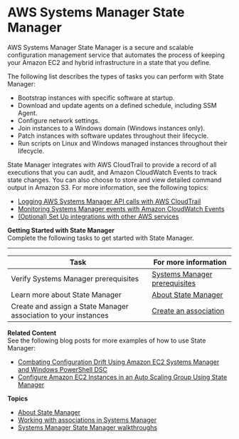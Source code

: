 # AWS Systems Manager State Manager<a name="systems-manager-state"></a>

AWS Systems Manager State Manager is a secure and scalable configuration management service that automates the process of keeping your Amazon EC2 and hybrid infrastructure in a state that you define\.

The following list describes the types of tasks you can perform with State Manager:
+ Bootstrap instances with specific software at startup\.
+ Download and update agents on a defined schedule, including SSM Agent\.
+ Configure network settings\.
+ Join instances to a Windows domain \(Windows instances only\)\.
+ Patch instances with software updates throughout their lifecycle\.
+ Run scripts on Linux and Windows managed instances throughout their lifecycle\.

State Manager integrates with AWS CloudTrail to provide a record of all executions that you can audit, and Amazon CloudWatch Events to track state changes\. You can also choose to store and view detailed command output in Amazon S3\. For more information, see the following topics:
+ [Logging AWS Systems Manager API calls with AWS CloudTrail](monitoring-cloudtrail-logs.md)
+ [Monitoring Systems Manager events with Amazon CloudWatch Events](monitoring-cloudwatch-events.md)
+ [\(Optional\) Set Up integrations with other AWS services](setup-integrations.md)

**Getting Started with State Manager**  
Complete the following tasks to get started with State Manager\.


****  

| Task | For more information | 
| --- | --- | 
|  Verify Systems Manager prerequisites  |  [Systems Manager prerequisites](systems-manager-prereqs.md)  | 
|  Learn more about State Manager  |  [About State Manager](sysman-state-about.md)  | 
|  Create and assign a State Manager association to your instances  |  [Create an association](sysman-state-assoc.md)  | 

**Related Content**  
See the following blog posts for more examples of how to use State Manager:
+ [Combating Configuration Drift Using Amazon EC2 Systems Manager and Windows PowerShell DSC](http://aws.amazon.com/blogs/mt/combating-configuration-drift-using-amazon-ec2-systems-manager-and-windows-powershell-dsc/)
+ [Configure Amazon EC2 Instances in an Auto Scaling Group Using State Manager](http://aws.amazon.com/blogs/mt/configure-amazon-ec2-instances-in-an-auto-scaling-group-using-state-manager/)

**Topics**
+ [About State Manager](sysman-state-about.md)
+ [Working with associations in Systems Manager](systems-manager-associations.md)
+ [Systems Manager State Manager walkthroughs](sysman-state-walk.md)